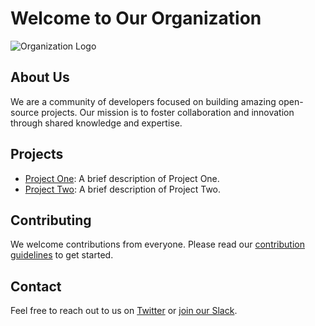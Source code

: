 # Welcome to Our Organization
![Organization Logo](https://link-to-your-logo.png)
## About Us
We are a community of developers focused on building amazing open-source projects. Our mission is to foster collaboration and innovation through shared knowledge and expertise.
## Projects
- [Project One](https://github.com/your-org/project-one): A brief description of Project One.
- [Project Two](https://github.com/your-org/project-two): A brief description of Project Two.
## Contributing
We welcome contributions from everyone. Please read our [contribution guidelines](https://github.com/your-org/.github/blob/main/CONTRIBUTING.md) to get started.
## Contact
Feel free to reach out to us on [Twitter](https://twitter.com/your-org) or [join our Slack](https://join.slack.com/your-org).
